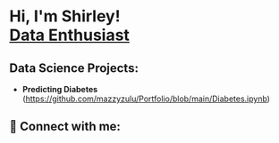 <h1>Hi, I'm Shirley! <br/><a href="https://github.com/joshmadakor1">Data Enthusiast</a>
<h2> Data Science Projects:</h2>

- <b> Predicting Diabetes </b> (https://github.com/mazzyzulu/Portfolio/blob/main/Diabetes.ipynb)




<h2> 🤳 Connect with me:</h2>


[linkedin]: [https://www.linkedin.com/in/shirley-zulueta/]


